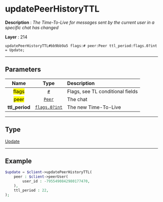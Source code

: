 # updatePeerHistoryTTL

**Description** : *The Time\-To\-Live for messages sent by the current user in a specific chat has changed*

**Layer** : 214

```tl
updatePeerHistoryTTL#bb9bb9a5 flags:# peer:Peer ttl_period:flags.0?int = Update;
```

---

## Parameters

| Name | Type | Description |
| :---: | :---: | :--- |
| <mark>flags</mark> | [`#`](type/#) | Flags, see TL conditional fields |
| <mark>peer</mark> | [`Peer`](type/Peer) | The chat |
| **ttl_period** | [`flags.0?int`](type/int) | The new Time-To-Live |

---

## Type

[Update](type/Update)

---

## Example

```php
$update = $client->updatePeerHistoryTTL(
	peer : $client->peerUser(
		user_id : -7955490842980177470,
	),
	ttl_period : 22,
);
```